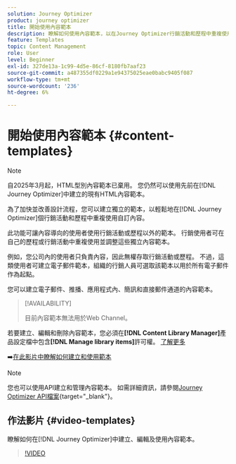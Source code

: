 ```yaml
---
solution: Journey Optimizer
product: journey optimizer
title: 開始使用內容範本
description: 瞭解如何使用內容範本，以在Journey Optimizer行銷活動和歷程中重複使用內容
feature: Templates
topic: Content Management
role: User
level: Beginner
exl-id: 327de13a-1c99-4d5e-86cf-8180fb7aaf23
source-git-commit: a487355df0229a1e94375025eae0babc9405f087
workflow-type: tm+mt
source-wordcount: '236'
ht-degree: 6%

---
```



# 開始使用內容範本 {#content-templates}

>[!NOTE]
>
>自2025年3月起，HTML型別內容範本已棄用。 您仍然可以使用先前在[!DNL Journey Optimizer]中建立的現有HTML內容範本。

為了加快並改善設計流程，您可以建立獨立的範本，以輕鬆地在[!DNL Journey Optimizer]個行銷活動和歷程中重複使用自訂內容。

此功能可讓內容導向的使用者使用行銷活動或歷程以外的範本。 行銷使用者可在自己的歷程或行銷活動中重複使用並調整這些獨立內容範本。

<!--![](../rn/assets/do-not-localize/content-template.gif)-->

例如，您公司內的使用者只負責內容，因此無權存取行銷活動或歷程。 不過，這類使用者可建立電子郵件範本，組織的行銷人員可選取該範本以用於所有電子郵件作為起點。

您可以建立電子郵件、推播、應用程式內、簡訊和直接郵件通道的內容範本。

>[!AVAILABILITY]
>
>目前內容範本無法用於Web Channel。

若要建立、編輯和刪除內容範本，您必須在&#x200B;**[!DNL Content Library Manager]**&#x200B;產品設定檔中包含&#x200B;**[!DNL Manage library items]**&#x200B;許可權。 [了解更多](../administration/ootb-product-profiles.md#content-library-manager)

➡️[在此影片中瞭解如何建立和使用範本](#video-templates)

>[!NOTE]
>
>您也可以使用API建立和管理內容範本。 如需詳細資訊，請參閱[Journey Optimizer API檔案](https://developer.adobe.com/journey-optimizer-apis/references/content/){target="_blank"}。

## 作法影片 {#video-templates}

瞭解如何在[!DNL Journey Optimizer]中建立、編輯及使用內容範本。

>[!VIDEO](https://video.tv.adobe.com/v/3413743/?quality=12)

